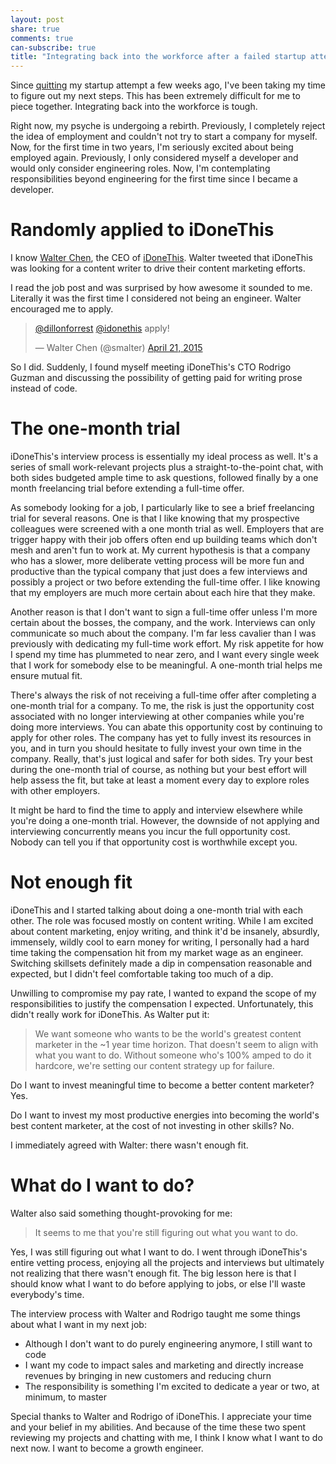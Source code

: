 ```yaml
---
layout: post
share: true
comments: true
can-subscribe: true
title: "Integrating back into the workforce after a failed startup attempt"
---
```


Since <a href="http://www.dillonforrest.com/startup/im-quitting-my-full-time-startup-efforts/" target="_blank">quitting</a> my startup attempt a few weeks ago, I've been taking my time to figure out my next steps. This has been extremely difficult for me to piece together. Integrating back into the workforce is tough.

Right now, my psyche is undergoing a rebirth. Previously, I completely reject the idea of employment and couldn't not try to start a company for myself. Now, for the first time in two years, I'm seriously excited about being employed again. Previously, I only considered myself a developer and would only consider engineering roles. Now, I'm contemplating responsibilities beyond engineering for the first time since I became a developer.

# Randomly applied to iDoneThis

I know <a href="https://twitter.com/smalter" target="_blank">Walter Chen</a>, the CEO of <a href="https://idonethis.com/" target="_blank">iDoneThis</a>. Walter tweeted that iDoneThis was looking for a content writer to drive their content marketing efforts.

I read the job post and was surprised by how awesome it sounded to me. Literally it was the first time I considered not being an engineer. Walter encouraged me to apply.

<blockquote class="twitter-tweet" lang="en"><p lang="en" dir="ltr"><a href="https://twitter.com/dillonforrest">@dillonforrest</a> <a href="https://twitter.com/idonethis">@idonethis</a> apply!</p>&mdash; Walter Chen (@smalter) <a href="https://twitter.com/smalter/status/590614438614605824">April 21, 2015</a></blockquote>
<script async src="//platform.twitter.com/widgets.js" charset="utf-8"></script>

So I did. Suddenly, I found myself meeting iDoneThis's CTO Rodrigo Guzman and discussing the possibility of getting paid for writing prose instead of code.

# The one-month trial

iDoneThis's interview process is essentially my ideal process as well. It's a series of small work-relevant projects plus a straight-to-the-point chat, with both sides budgeted ample time to ask questions, followed finally by a one month freelancing trial before extending a full-time offer.

As somebody looking for a job, I particularly like to see a brief freelancing trial for several reasons. One is that I like knowing that my prospective colleagues were screened with a one month trial as well. Employers that are trigger happy with their job offers often end up building teams which don't mesh and aren't fun to work at. My current hypothesis is that a company who has a slower, more deliberate vetting process will be more fun and productive than the typical company that just does a few interviews and possibly a project or two before extending the full-time offer. I like knowing that my employers are much more certain about each hire that they make.

Another reason is that I don't want to sign a full-time offer unless I'm more certain about the bosses, the company, and the work. Interviews can only communicate so much about the company. I'm far less cavalier than I was previously with dedicating my full-time work effort. My risk appetite for how I spend my time has plummeted to near zero, and I want every single week that I work for somebody else to be meaningful. A one-month trial helps me ensure mutual fit.

There's always the risk of not receiving a full-time offer after completing a one-month trial for a company. To me, the risk is just the opportunity cost associated with no longer interviewing at other companies while you're doing more interviews. You can abate this opportunity cost by continuing to apply for other roles. The company has yet to fully invest its resources in you, and in turn you should hesitate to fully invest your own time in the company. Really, that's just logical and safer for both sides. Try your best during the one-month trial of course, as nothing but your best effort will help assess the fit, but take at least a moment every day to explore roles with other employers.

It might be hard to find the time to apply and interview elsewhere while you're doing a one-month trial. However, the downside of not applying and interviewing concurrently means you incur the full opportunity cost. Nobody can tell you if that opportunity cost is worthwhile except you.

# Not enough fit

iDoneThis and I started talking about doing a one-month trial with each other. The role was focused mostly on content writing. While I am excited about content marketing, enjoy writing, and think it'd be insanely, absurdly, immensely, wildly cool to earn money for writing, I personally had a hard time taking the compensation hit from my market wage as an engineer. Switching skillsets definitely made a dip in compensation reasonable and expected, but I didn't feel comfortable taking too much of a dip.

Unwilling to compromise my pay rate, I wanted to expand the scope of my responsibilities to justify the compensation I expected. Unfortunately, this didn't really work for iDoneThis. As Walter put it:

> We want someone who wants to be the world's greatest content marketer in the ~1 year time horizon. That doesn't seem to align with what you want to do. Without someone who's 100% amped to do it hardcore, we're setting our content strategy up for failure.

Do I want to invest meaningful time to become a better content marketer? Yes.

Do I want to invest my most productive energies into becoming the world's best content marketer, at the cost of not investing in other skills? No.

I immediately agreed with Walter: there wasn't enough fit.

# What do I want to do?

Walter also said something thought-provoking for me:

> It seems to me that you're still figuring out what you want to do.

Yes, I was still figuring out what I want to do. I went through iDoneThis's entire vetting process, enjoying all the projects and interviews but ultimately not realizing that there wasn't enough fit. The big lesson here is that I should know what I want to do before applying to jobs, or else I'll waste everybody's time.

The interview process with Walter and Rodrigo taught me some things about what I want in my next job:

- Although I don't want to do purely engineering anymore, I still want to code
- I want my code to impact sales and marketing and directly increase revenues by bringing in new customers and reducing churn
- The responsibility is something I'm excited to dedicate a year or two, at minimum, to master

Special thanks to Walter and Rodrigo of iDoneThis. I appreciate your time and your belief in my abilities. And because of the time these two spent reviewing my projects and chatting with me, I think I know what I want to do next now. I want to become a growth engineer.